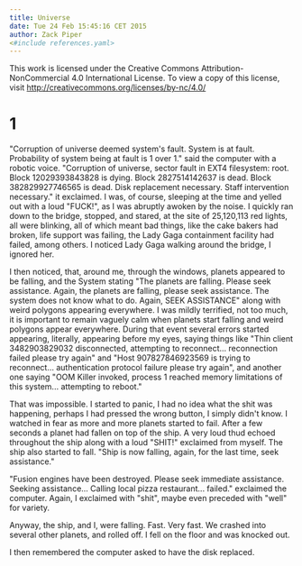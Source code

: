 ```yaml
---
title: Universe
date: Tue 24 Feb 15:45:16 CET 2015
author: Zack Piper
<#include references.yaml>
---
```


This work is licensed under the Creative Commons Attribution-NonCommercial 4.0
International License. To view a copy of this license, visit
http://creativecommons.org/licenses/by-nc/4.0/

# 1

"Corruption of universe deemed system's fault. System is at fault. Probability
of system being at fault is 1 over 1." said the computer with a robotic
voice. "Corruption of universe, sector fault in EXT4 filesystem: root. Block
12029393843828 is dying. Block 2827514142637 is dead. Block 382829927746565 is
dead. Disk replacement necessary. Staff intervention necessary." it exclaimed. I
was, of course, sleeping at the time and yelled out with a loud "FUCK!", as I
was abruptly awoken by the noise. I quickly ran down to the bridge, stopped, and
stared, at the site of 25,120,113 red lights, all were blinking, all of which
meant bad things, like the cake bakers had broken, life support was failing, the
Lady Gaga containment facility had failed, among others. I noticed Lady Gaga
walking around the bridge, I ignored her.

I then noticed, that, around me, through the windows, planets appeared to be
falling, and the System stating "The planets are falling. Please seek
assistance. Again, the planets are falling, please seek assistance. The system
does not know what to do. Again, SEEK ASSISTANCE" along with weird polygons
appearing everywhere. I was mildly terrified, not too much, it is important to
remain vaguely calm when planets start falling and weird polygons appear
everywhere. During that event several errors started appearing, literally,
appearing before my eyes, saying things like "Thin client 3482903829032
disconnected, attempting to reconnect... reconnection failed please try again"
and "Host 907827846923569 is trying to reconnect... authentication protocol
failure please try again", and another one saying "OOM Killer invoked, process 1
reached memory limitations of this system... attempting to reboot."

That was impossible. I started to panic, I had no idea what the shit was
happening, perhaps I had pressed the wrong button, I simply didn't know.
I watched in fear as more and more planets started to fail. After a few seconds
a planet had fallen on top of the ship. A very loud thud echoed throughout the
ship along with a loud "SHIT!" exclaimed from myself. The ship also started to
fall. "Ship is now falling, again, for the last time, seek assistance."

"Fusion engines have been destroyed. Please seek immediate assistance. Seeking
assistance... Calling local pizza restaurant... failed." exclaimed the
computer. Again, I exclaimed with "shit", maybe even preceded with "well" for
variety.

Anyway, the ship, and I, were falling. Fast. Very fast. We crashed into several
other planets, and rolled off. I fell on the floor and was knocked out.

I then remembered the computer asked to have the disk replaced.

